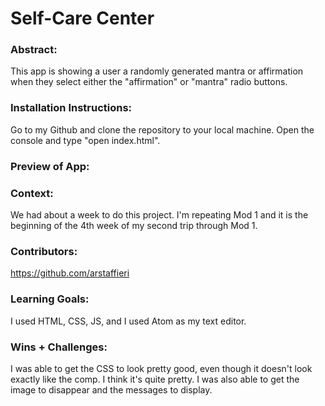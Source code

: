 # Self-Care Center

### Abstract:
[//]: <> (Briefly describe what you built and its features. What problem is the app solving? How does this application solve that problem?)
This app is showing a user a randomly generated mantra or affirmation when they select either the "affirmation" or "mantra" radio buttons.

### Installation Instructions:
[//]: <> (What steps does a person have to take to get your app cloned down and running?)
Go to my Github and clone the repository to your local machine. Open the console and type "open index.html".

### Preview of App:
[//]: <> (Provide ONE gif or screenshot of your application - choose the "coolest" piece of functionality to show off.)

### Context:
[//]: <> (Give some context for the project here. How long did you have to work on it? How far into the Turing program are you?)
We had about a week to do this project. I'm repeating Mod 1 and it is the beginning of the 4th week of my second trip through Mod 1.

### Contributors:
[//]: <> (Who worked on this application? Link to their GitHubs.)
https://github.com/arstaffieri

### Learning Goals:
[//]: <> (What were the learning goals of this project? What tech did you work with?)
I used HTML, CSS, JS, and I used Atom as my text editor. 

### Wins + Challenges:
[//]: <> (What are 2-3 wins you have from this project? What were some challenges you faced - and how did you get over them?)
I was able to get the CSS to look pretty good, even though it doesn't look exactly like the comp. I think it's quite pretty. I was also able to get the image to disappear and the messages to display.
